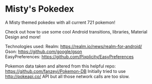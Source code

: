 # Misty's Pokedex
A Misty themed pokedex with all current 721 pokemon!

Check out how to use some cool Android transitions, libraries, Material Design and more!

Technologies used:
Realm: https://realm.io/news/realm-for-android/ <br />
Gson: https://github.com/google/gson <br />
EasyPreferences: https://github.com/Pixplicity/EasyPreferences <br />

Pokemon data taken and altered from this helpful repo: https://github.com/fanzeyi/Pokemon-DB
Initially tried to use http://pokeapi.co/ API but all those network calls are too slow.
